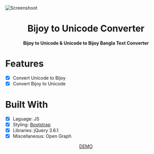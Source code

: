 ![Screenshoot](https://raw.githubusercontent.com/rironib/bijoy2unicode-converter/main/Screenshot.png)

<div align="center">
  <h1>Bijoy to Unicode Converter</h1>
  <h4>Bijoy to Unicode &amp; Unicode to Bijoy Bangla Text Converter</h4>
</div>

# Features

- [x] Convert Unicode to Bijoy
- [x] Convert Bijoy to Unicode

# Built With

- [x] Laguage: JS
- [x] Styling: <a href="https://getbootstrap.com/">Bootstrap</a>
- [x] Libraries: jQuery 3.6.1
- [x] Miscellaneous: Open Graph

<div align="center">
  <a href="https://app.trickbuzz.net/library/converter/">DEMO</a>
</div>

